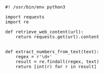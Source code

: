 <pre class="file" data-filename="webscraper.py" data-target="replace">
#! /usr/bin/env python3

import requests
import re

def retrieve_web_content(url):
    return requests.get(url).content


def extract_numbers_from_text(text):
    regex = r'\d+'
    result = re.findall(regex, text)
    return [int(r) for r in result]
</pre>